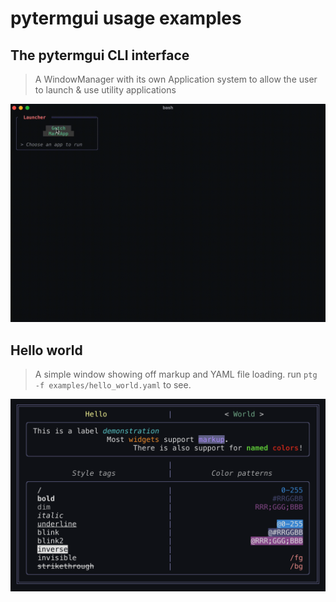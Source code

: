 pytermgui usage examples
========================


The pytermgui CLI interface
---------------------------

> A WindowManager with its own Application system to allow the user to launch & use utility applications

[![pytermgui cli](../assets/demos/cmd_demo.gif)](../pytermgui/cmd.py)

Hello world
-----------

> A simple window showing off markup and YAML file loading. run `ptg -f examples/hello_world.yaml` to see.

[![hello world](../assets/demos/hello_world.png)](hello_world.yaml)
